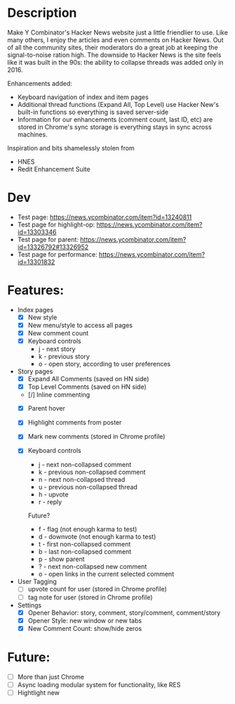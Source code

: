 # Description

Make Y Combinator's Hacker News website just a little friendlier to use.
Like many others, I enjoy the articles and even comments on Hacker News.
Out of all the community sites, their moderators do a great job at keeping
the signal-to-noise ration high.  The downside to Hacker News is the site
feels like it was built in the 90s: the ability to collapse threads was
added only in 2016.

Enhancements added:
* Keyboard navigation of index and item pages
* Additional thread functions (Expand All, Top Level) use Hacker New's built-in
	functions so everything is saved server-side
* Information for our enhancements (comment count, last ID, etc) are stored in
	Chrome's sync storage is everything stays in sync across machines.

Inspiration and bits shamelessly stolen from
* HNES
* Redit Enhancement Suite

# Dev

* Test page: https://news.ycombinator.com/item?id=13240811
* Test page for highlight-op: https://news.ycombinator.com/item?id=13303346
* Test page for parent: https://news.ycombinator.com/item?id=13326792#13326952
* Test page for performance: https://news.ycombinator.com/item?id=13301832

# Features:
* Index pages
	* [X] New style
	* [X] New menu/style to access all pages
	* [X] New comment count
	* [X] Keyboard controls
		* j - next story
		* k - previous story
		* o - open story, according to user preferences
* Story pages
	* [X] Expand All Comments (saved on HN side)
	* [X] Top Level Comments (saved on HN side)
	* [/] Inline commenting
	* [X] Parent hover
	* [X] Highlight comments from poster
	* [X] Mark new comments (stored in Chrome profile)
	* [X] Keyboard controls
		* j - next non-collapsed comment
		* k - previous non-collapsed comment
		* n - next non-collapsed thread
		* u - previous non-collapsed thread
		* h - upvote
		* r - reply

		Future?
		* f - flag     (not enough karma to test)
		* d - downvote (not enough karma to test)
		* t - first non-collapsed comment
		* b - last non-collapsed comment
		* p - show parent
		* ? - next non-collapsed new comment
		* o - open links in the current selected comment
* User Tagging
	* [ ] upvote count for user (stored in Chrome profile)
	* [ ] tag note for user (stored in Chrome profile)
* Settings
	* [X] Opener Behavior: story, comment, story/comment, comment/story
	* [X] Opener Style: new window or new tabs
	* [X] New Comment Count: show/hide zeros

# Future:
* [ ] More than just Chrome
* [ ] Async loading modular system for functionality, like RES
* [ ] Hightlight new
